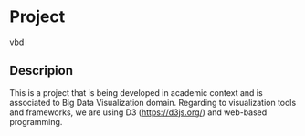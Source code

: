 # Project
  vbd

## Descripion
  This is a project that is being developed in academic context and is associated to Big Data Visualization domain.
  Regarding to visualization tools and frameworks, we are using D3 (https://d3js.org/) and web-based programming.
  